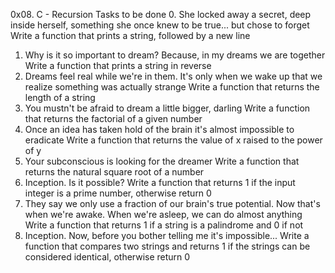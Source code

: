0x08. C - Recursion
Tasks to be done
0. She locked away a secret, deep inside herself, something she once knew to be true... but chose to forget
Write a function that prints a string, followed by a new line
1. Why is it so important to dream? Because, in my dreams we are together
Write a function that prints a string in reverse
2. Dreams feel real while we're in them. It's only when we wake up that we realize something was actually strange
Write a function that returns the length of a string
3. You mustn't be afraid to dream a little bigger, darling
Write a function that returns the factorial of a given number
4. Once an idea has taken hold of the brain it's almost impossible to eradicate
Write a function that returns the value of x raised to the power of y
5. Your subconscious is looking for the dreamer
Write a function that returns the natural square root of a number
6. Inception. Is it possible?
Write a function that returns 1 if the input integer is a prime number, otherwise return 0
7. They say we only use a fraction of our brain's true potential. Now that's when we're awake. When we're asleep, we can do almost anything
Write a function that returns 1 if a string is a palindrome and 0 if not
8. Inception. Now, before you bother telling me it's impossible...
Write a function that compares two strings and returns 1 if the strings can be considered identical, otherwise return 0
